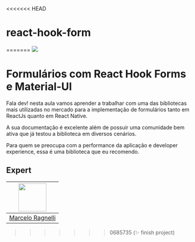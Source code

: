 <<<<<<< HEAD
# react-hook-form
=======
<img src="https://storage.googleapis.com/golden-wind/experts-club/capa-github.svg" />

# Formulários com React Hook Forms e Material-UI

Fala dev! nesta aula vamos aprender a trabalhar com uma das bibliotecas mais utilizadas no mercado para a implementação de formulários tanto em ReactJs quanto em React Native.

A sua documentação é excelente além de possuir uma comunidade bem ativa que já testou a biblioteca em diversos cenários.

Para quem se preocupa com a performance da aplicação e developer experience, essa é uma biblioteca que eu recomendo.

## Expert

| [<img src="https://avatars.githubusercontent.com/u/12432044?v=4" width="75px;"/>](https://github.com/mrfrigerio) |
| :--------------------------------------------------------------------------------------------------------------: |
|                                [Marcelo Ragnelli](https://github.com/mrfrigerio)                                 |
>>>>>>> 0685735 (:sparkles: finish project)
